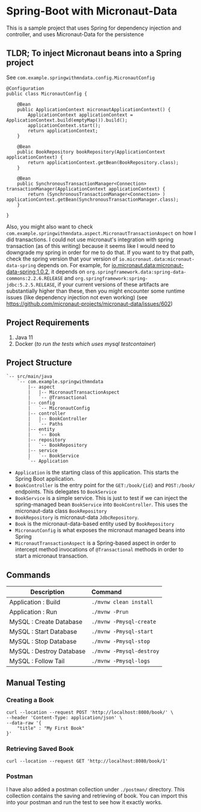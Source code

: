 # Spring-Boot with Micronaut-Data

This is a sample project that uses Spring for dependency injection and controller, and uses Micronaut-Data for the 
persistence

## TLDR; To inject Micronaut beans into a Spring project

See `com.example.springwithmndata.config.MicronautConfig`

```
@Configuration
public class MicronautConfig {
    
    @Bean
    public ApplicationContext micronautApplicationContext() {
        ApplicationContext applicationContext = ApplicationContext.build(emptyMap()).build();
        applicationContext.start();
        return applicationContext;
    }
    
    @Bean
    public BookRepository bookRepository(ApplicationContext applicationContext) {
        return applicationContext.getBean(BookRepository.class);
    }
    
    @Bean
    public SynchronousTransactionManager<Connection> transactionManager(ApplicationContext applicationContext) {
        return (SynchronousTransactionManager<Connection> ) applicationContext.getBean(SynchronousTransactionManager.class);
    }
    
}
```

Also, you might also want to check `com.example.springwithmndata.aspect.MicronautTransactionAspect` on how I did 
transactions. I could not use micronaut's integration with spring transaction (as of this writing) because it seems like
I would need to downgrade my spring in order for me to do that. If you want to try that path, check the spring version 
that your version of `io.micronaut.data:micronaut-data-spring` depends on. For example, for 
[io.micronaut.data:micronaut-data-spring:1.0.2](https://search.maven.org/artifact/io.micronaut.data/micronaut-data-spring/1.0.2/jar), 
it depends on `org.springframework.data:spring-data-commons:2.2.6.RELEASE` and 
`org.springframework:spring-jdbc:5.2.5.RELEASE`, if your current versions of these artifacts are substantially higher 
than these, then you might encounter some runtime issues (like dependency injection not even working) (see 
https://github.com/micronaut-projects/micronaut-data/issues/602)

## Project Requirements

1. Java 11
2. Docker (_to run the tests which uses mysql testcontainer_)

## Project Structure

```
`-- src/main/java
    `-- com.example.springwithmndata
        |-- aspect
        |   |-- MicronautTransactionAspect
        |   `-- @Transactional
        |-- config
        |   `-- MicronautConfig
        |-- controller
        |   |-- BookController
        |   `-- Paths
        |-- entity
        |   `-- Book
        |-- repository
        |   `-- BookRepository
        |-- service
        |   `-- BookService
        `-- Application
```

 * `Application` is the starting class of this application. This starts the Spring Boot application.
 * `BookController` is the entry point for the `GET:/book/{id}` and `POST:/book/` endpoints. This delegates to 
   `BookService`
 * `BookService` is a simple service. This is just to test if we can inject the spring-managed bean `BookService` into 
   `BookController`. This uses the micronaut-data class `BookRepository`
 * `BookRepository` is micronaut-data `JdbcRepository`.
 * `Book` is the micronaut-data-based entity used by `BookRepository`
 * `MicronautConfig` is what exposes the micronaut managed beans into Spring
 * `MicronautTransactionAspect` is a Spring-based aspect in order to intercept method invocations of `@Transactional` 
   methods in order to start a micronaut transaction. 

## Commands

| Description              | Command                  |
|--------------------------|:-------------------------|
| Application : Build      | `./mvnw clean install`   |
| Application : Run        | `./mvnw -Prun`           |
| MySQL : Create Database  | `./mvnw -Pmysql-create`  |
| MySQL : Start Database   | `./mvnw -Pmysql-start`   |
| MySQL : Stop Database    | `./mvnw -Pmysql-stop`    |
| MySQL : Destroy Database | `./mvnw -Pmysql-destroy` |
| MySQL : Follow Tail      | `./mvnw -Pmysql-logs`    |

## Manual Testing

### Creating a Book

```
curl --location --request POST 'http://localhost:8080/book/' \
--header 'Content-Type: application/json' \
--data-raw '{
    "title" : "My First Book"
}'
```

### Retrieving Saved Book

```
curl --location --request GET 'http://localhost:8080/book/1'
```

### Postman

I have also added a postman collection under `./postman/` directory. This collection contains the saving and retrieving 
of book. You can import this into your postman and run the test to see how it exactly works.